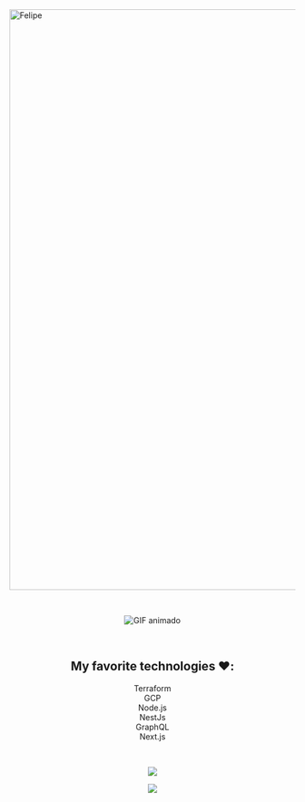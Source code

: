 <img width="1536" height="1024" alt="Felipe" src="https://github.com/user-attachments/assets/0c1d7a47-0b2e-4496-a33a-89e4298443d7" />

<br /> <!-- espaço entre a primeira imagem e o GIF -->

<p align="center">
  <img src="https://github.com/user-attachments/assets/7be19f23-1b74-400e-a9e8-6389bf21a80f" alt="GIF animado" />
</p>

<br />

<h2 align="center">My favorite technologies ❤️:</h2>
<p align="center">
  Terraform<br/>
  GCP<br/>
  Node.js<br/>
  NestJs<br/>
  GraphQL<br/>
  Next.js
</p>

<br />

<p align="center">
  <img src="https://github-readme-stats.vercel.app/api?username=Felipe Andrade&show_icons=true&theme=radical" />
</p>

<p align="center">
  <img src="https://streak-stats.demolab.com?user=Felipe Andrade&theme=radical&hide_border=true" />
</p>
